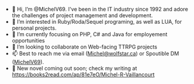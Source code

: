 - 👋 Hi, I’m @MichelV69. I've been in the IT industry since 1992 and adore the challenges of project management and development.
- 👀 I’m interested in Ruby/Roda/Sequel programing, as well as LUA, for personal projects.
- 🌱 I’m currently focusing on PHP, C# and Java for employement opportunities
- 💞️ I’m looking to collaborate on Web-facing TTRPG projects
- 📫 Best to reach me via email (Michel@wolfstar.ca) or Spoutible DM ([MichelV69](https://spoutible.com/MichelV69)).
- 📖 New novel coming out soon; check my writing at https://books2read.com/ap/81e7eO/Michel-R-Vaillancourt

<!---
MichelV69/MichelV69 is a ✨ special ✨ repository because its `README.md` (this file) appears on your GitHub profile.
You can click the Preview link to take a look at your changes.
--->
